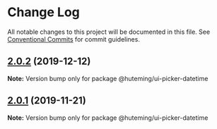 # Change Log

All notable changes to this project will be documented in this file.
See [Conventional Commits](https://conventionalcommits.org) for commit guidelines.

## [2.0.2](https://github.com/huteming/huteming-ui/compare/@huteming/ui-picker-datetime@2.0.1...@huteming/ui-picker-datetime@2.0.2) (2019-12-12)

**Note:** Version bump only for package @huteming/ui-picker-datetime





## [2.0.1](https://github.com/huteming/huteming-ui/compare/@huteming/ui-picker-datetime@2.0.0...@huteming/ui-picker-datetime@2.0.1) (2019-11-21)

**Note:** Version bump only for package @huteming/ui-picker-datetime
